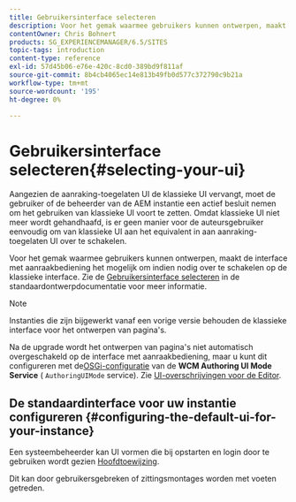 ```yaml
---
title: Gebruikersinterface selecteren
description: Voor het gemak waarmee gebruikers kunnen ontwerpen, maakt de interface met aanraakbediening het mogelijk om indien nodig over te schakelen op de klassieke interface.
contentOwner: Chris Bohnert
products: SG_EXPERIENCEMANAGER/6.5/SITES
topic-tags: introduction
content-type: reference
exl-id: 57d45b06-e76e-420c-8cd0-389bd9f811af
source-git-commit: 8b4cb4065ec14e813b49fb0d577c372790c9b21a
workflow-type: tm+mt
source-wordcount: '195'
ht-degree: 0%

---
```


# Gebruikersinterface selecteren{#selecting-your-ui}

Aangezien de aanraking-toegelaten UI de klassieke UI vervangt, moet de gebruiker of de beheerder van de AEM instantie een actief besluit nemen om het gebruiken van klassieke UI voort te zetten. Omdat klassieke UI niet meer wordt gehandhaafd, is er geen manier voor de auteursgebruiker eenvoudig om van klassieke UI aan het equivalent in aan aanraking-toegelaten UI over te schakelen.

Voor het gemak waarmee gebruikers kunnen ontwerpen, maakt de interface met aanraakbediening het mogelijk om indien nodig over te schakelen op de klassieke interface. Zie de [Gebruikersinterface selecteren](/help/sites-authoring/select-ui.md) in de standaardontwerpdocumentatie voor meer informatie.

>[!NOTE]
>
>Instanties die zijn bijgewerkt vanaf een vorige versie behouden de klassieke interface voor het ontwerpen van pagina&#39;s.
>
>Na de upgrade wordt het ontwerpen van pagina&#39;s niet automatisch overgeschakeld op de interface met aanraakbediening, maar u kunt dit configureren met de[OSGi-configuratie](/help/sites-deploying/configuring-osgi.md) van de **WCM Authoring UI Mode Service** ( `AuthoringUIMode` service). Zie [UI-overschrijvingen voor de Editor](#uioverridesfortheeditor).

## De standaardinterface voor uw instantie configureren {#configuring-the-default-ui-for-your-instance}

Een systeembeheerder kan UI vormen die bij opstarten en login door te gebruiken wordt gezien [Hoofdtoewijzing](/help/sites-deploying/osgi-configuration-settings.md#daycqrootmapping).

Dit kan door gebruikersgebreken of zittingsmontages worden met voeten getreden.
